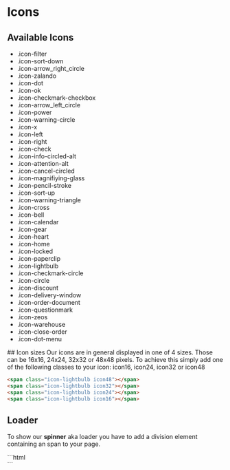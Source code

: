 # Icons

## Available Icons
<ul class="icon-list">
    <li><span class="icon-filter icon24"></span><span class="text">.icon-filter</span></li>
    <li><span class="icon-sort-down icon24"></span><span class="text">.icon-sort-down</span></li>
    <li><span class="icon-arrow_right_circle icon24"></span><span class="text">.icon-arrow_right_circle</span></li>
    <li><span class="icon-zalando icon24"></span><span class="text">.icon-zalando</span></li>
    <li><span class="icon-dot icon24"></span><span class="text">.icon-dot</span></li>
    <li><span class="icon-ok icon24"></span><span class="text">.icon-ok</span></li>
    <li><span class="icon-checkmark-checkbox icon24"></span><span class="text">.icon-checkmark-checkbox</span></li>
    <li><span class="icon-arrow_left_circle icon24"></span><span class="text">.icon-arrow_left_circle</span></li>
    <li><span class="icon-power icon24"></span><span class="text">.icon-power</span></li>
    <li><span class="icon-warning-circle icon24"></span><span class="text">.icon-warning-circle</span></li>
    <li><span class="icon-x icon24"></span><span class="text">.icon-x</span></li>
    <li><span class="icon-left icon24"></span><span class="text">.icon-left</span></li>
    <li><span class="icon-right icon24"></span><span class="text">.icon-right</span></li>
    <li><span class="icon-check icon24"></span><span class="text">.icon-check</span></li>
    <li><span class="icon-info-circled-alt icon24"></span><span class="text">.icon-info-circled-alt</span></li>
    <li><span class="icon-attention-alt icon24"></span><span class="text">.icon-attention-alt</span></li>
    <li><span class="icon-cancel-circled icon24"></span><span class="text">.icon-cancel-circled</span></li>
    <li><span class="icon-magnifiying-glass icon24"></span><span class="text">.icon-magnifiying-glass</span></li>
    <li><span class="icon-pencil-stroke icon24"></span><span class="text">.icon-pencil-stroke</span></li>
    <li><span class="icon-sort-up icon24"></span><span class="text">.icon-sort-up</span></li>
    <li><span class="icon-warning-triangle icon24"></span><span class="text">.icon-warning-triangle</span></li>
    <li><span class="icon-cross icon24"></span><span class="text">.icon-cross</span></li>
    <li><span class="icon-bell icon24"></span><span class="text">.icon-bell</span></li>
    <li><span class="icon-calendar icon24"></span><span class="text">.icon-calendar</span></li>
    <li><span class="icon-gear icon24"></span><span class="text">.icon-gear</span></li>
    <li><span class="icon-heart icon24"></span><span class="text">.icon-heart</span></li>
    <li><span class="icon-home icon24"></span><span class="text">.icon-home</span></li>
    <li><span class="icon-locked icon24"></span><span class="text">.icon-locked</span></li>
    <li><span class="icon-paperclip icon24"></span><span class="text">.icon-paperclip</span></li>
    <li><span class="icon-lightbulb icon24"></span><span class="text">.icon-lightbulb</span></li>
    <li><span class="icon-checkmark-circle icon24"></span><span class="text">.icon-checkmark-circle</span></li>
    <li><span class="icon-circle icon24"></span><span class="text">.icon-circle</span></li>
    <li><span class="icon-discount icon24"></span><span class="text">.icon-discount</span></li>
    <li><span class="icon-delivery-window icon24"></span><span class="text">.icon-delivery-window</span></li>
    <li><span class="icon-order-document icon24"></span><span class="text">.icon-order-document</span></li>
    <li><span class="icon-questionmark icon24"></span><span class="text">.icon-questionmark</span></li>
    <li><span class="icon-zeos icon24"></span><span class="text">.icon-zeos</span></li>
    <li><span class="icon-warehouse icon24"></span><span class="text">.icon-warehouse</span></li>
    <li><span class="icon-close-order icon24"></span><span class="text">.icon-close-order</span></li>
    <li><span class="icon-dot-menu icon24"></span><span class="text">.icon-dot-menu</span></li>
</ul>
## Icon sizes
Our icons are in general displayed in one of 4 sizes. Those can be 16x16, 24x24, 32x32 or 48x48 pixels.
To achieve this simply add one of the following classes to your icon: icon16, icon24, icon32 or icon48

<span class="icon-lightbulb icon48"></span>
<span class="icon-lightbulb icon32"></span>
<span class="icon-lightbulb icon24"></span>
<span class="icon-lightbulb icon16"></span>
```html
<span class="icon-lightbulb icon48"></span>
<span class="icon-lightbulb icon32"></span>
<span class="icon-lightbulb icon24"></span>
<span class="icon-lightbulb icon16"></span>
```

## Loader
To show our **spinner** aka loader you have to add a division element containing an span to your page.

<div class="icon-zalando mod-spinner"><span></span></div>
```html
<div class="icon-zalando mod-spinner"><span></span></div>
```
